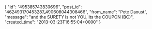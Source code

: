  {
   "id": "495385743830696",
   "post_id": "462493170453287_490608044308466",
   "from_name": "Pete Daoust",
   "message": "and the SURETY is not YOU, its the COUPON (BC)",
   "created_time": "2013-03-23T16:55:04+0000"
 }
